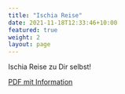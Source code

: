 ```yaml
---
title: "Ischia Reise"
date: 2021-11-18T12:33:46+10:00
featured: true
weight: 2
layout: page
---
```


Ischia  Reise zu Dir selbst!

<a href="../../assets/documents/ischia_flyer.pdf" download>PDF mit Information</a>